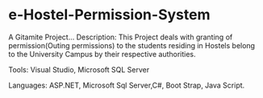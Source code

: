 # e-Hostel-Permission-System
A Gitamite Project... Description: This Project deals with granting of permission(Outing permissions) to the students residing in Hostels belong to the University Campus by their respective authorities.

Tools: Visual Studio, Microsoft SQL Server

Languages: ASP.NET, Microsoft Sql Server,C#, Boot Strap, Java Script.

